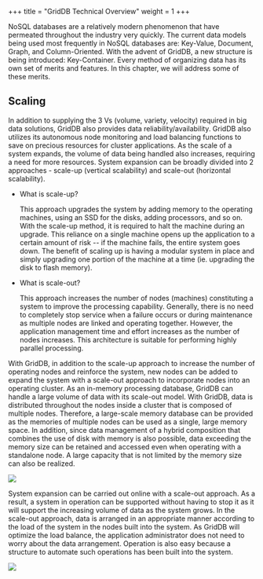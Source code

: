 +++
title = "GridDB Technical Overview"
weight = 1
+++

NoSQL databases are a relatively modern phenomenon that have permeated throughout the industry very quickly. The current data models being used most frequently in NoSQL databases are: Key-Value, Document, Graph, and Column-Oriented. With the advent of GridDB, a new structure is being introduced: Key-Container. Every method of organizing data has its own set of merits and features. In this chapter, we will address some of these merits.

Scaling
-------

In addition to supplying the 3 Vs (volume, variety, velocity) required in big data solutions, GridDB also provides data reliability/availability. GridDB also utilizes its autonomous node monitoring and load balancing functions to save on precious resources for cluster applications. As the scale of a system expands, the volume of data being handled also increases, requiring a need for more resources. System expansion can be broadly divided into 2 approaches - scale-up (vertical scalability) and scale-out (horizontal scalability).

*   What is scale-up?
    
    This approach upgrades the system by adding memory to the operating machines, using an SSD for the disks, adding processors, and so on. With the scale-up method, it is required to halt the machine during an upgrade. This reliance on a single machine opens up the application to a certain amount of risk -- if the machine fails, the entire system goes down. The benefit of scaling up is having a modular system in place and simply upgrading one portion of the machine at a time (ie. upgrading the disk to flash memory).
    
*   What is scale-out?
    
    This approach increases the number of nodes (machines) constituting a system to improve the processing capability. Generally, there is no need to completely stop service when a failure occurs or during maintenance as multiple nodes are linked and operating together. However, the application management time and effort increases as the number of nodes increases. This architecture is suitable for performing highly parallel processing.
    

With GridDB, in addition to the scale-up approach to increase the number of operating nodes and reinforce the system, new nodes can be added to expand the system with a scale-out approach to incorporate nodes into an operating cluster. As an in-memory processing database, GridDB can handle a large volume of data with its scale-out model. With GridDB, data is distributed throughout the nodes inside a cluster that is composed of multiple nodes. Therefore, a large-scale memory database can be provided as the memories of multiple nodes can be used as a single, large memory space. In addition, since data management of a hybrid composition that combines the use of disk with memory is also possible, data exceeding the memory size can be retained and accessed even when operating with a standalone node. A large capacity that is not limited by the memory size can also be realized.

![](img/technicaloverview.png)

System expansion can be carried out online with a scale-out approach. As a result, a system in operation can be supported without having to stop it as it will support the increasing volume of data as the system grows. In the scale-out approach, data is arranged in an appropriate manner according to the load of the system in the nodes built into the system. As GridDB will optimize the load balance, the application administrator does not need to worry about the data arrangement. Operation is also easy because a structure to automate such operations has been built into the system.

![](img/scale-out.png)
